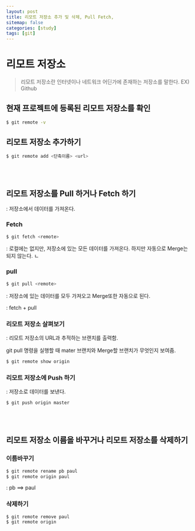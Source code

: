 ```yaml
---
layout: post
title: 리모트 저장소 추가 및 삭제, Pull Fetch, 
sitemap: false
categories: [study]
tags: [git]
---
```


# 리모트 저장소

> 리모트 저장소란 인터넷이나 네트워크 어딘가에 존재하는 저장소를 말한다. EX) Github 

## 현재 프로젝트에 등록된 리모트 저장소를 확인

~~~bash
$ git remote -v
~~~

## 리모트 저장소 추가하기

~~~bash
$ git remote add <단축이름> <url> 
~~~

<br>
<br>


## 리모트 저장소를 Pull 하거나 Fetch 하기

: 저장소에서 데이터를 가져온다. 

### Fetch

~~~bash
$ git fetch <remote>
~~~

: 로컬에는 없지만, 저장소에 있는 모든 데이터를 가져온다. 하지만 자동으로 Merge는 되지 않는다. ㄴ

### pull

~~~bash
$ git pull <remote>
~~~

: 저장소에 있는 데이터를 모두 가져오고 Merge또한 자동으로 된다. 

: fetch + pull 


### 리모트 저장소 살펴보기

: 리모트 저장소의 URL과 추적하는 브랜치를 출력함. 

git pull 명령을 실행할 때 mater 브랜치와 Merge할 브랜치가 무엇인지 보여줌.

~~~bash
$ git remote show origin
~~~


### 리모트 저장소에 Push 하기

: 저장소로 데이터를 보낸다. 

~~~bash
$ git push origin master
~~~




<br>
<br>


## 리모트 저장소 이름을 바꾸거나 리모트 저장소를 삭제하기

### 이름바꾸기

~~~bash
$ git remote rename pb paul
$ git remote origin paul
~~~

: pb ==> paul

### 삭제하기

~~~
$ git remote remove paul
$ git remote origin
~~~



